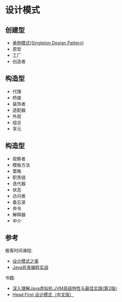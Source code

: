 # 设计模式


## 创建型
* [单例模式(Singleton Design Pattern)](singleton/README.md)
* 原型
* 工厂
* 创造者

## 构造型
* 代理
* 桥接
* 装饰者
* 适配器
* 外观
* 组合
* 享元

## 构造型
* 观察者
* 模板方法
* 策略
* 职责链
* 迭代器
* 状态
* 访问者
* 备忘录
* 命令
* 解释器
* 中介


## 参考
极客时间课程: 
* [设计模式之美](https://time.geekbang.org/column/intro/250?utm_source=pc&utm_medium=chaping&utm_term=pc_interstitial_826)
* [Java并发编程实战](https://time.geekbang.org/column/intro/100023901?utm_source=pc&utm_medium=chaping&utm_term=pc_interstitial_826)

书籍:
* [深入理解Java虚拟机:JVM高级特性与最佳实践(第2版)](https://book.douban.com/subject/24722612/)
* [Head First 设计模式（中文版）](https://book.douban.com/subject/2243615/)
